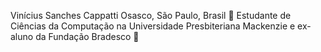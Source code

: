 Vinícius Sanches Cappatti
Osasco, São Paulo, Brasil 📍
Estudante de Ciências da Computação na Universidade Presbiteriana Mackenzie e ex-aluno da Fundação Bradesco 📖
